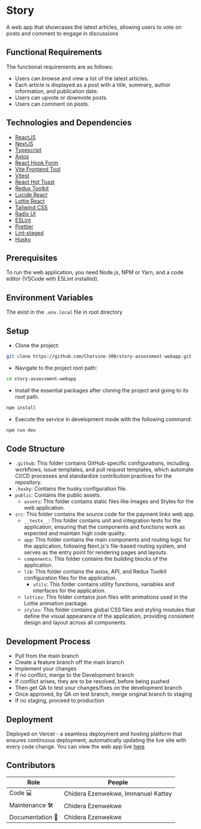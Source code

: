 # Story

A web app that showcases the latest articles, allowing users to vote on posts and comment to engage in discussions

## Functional Requirements

The functional requirements are as follows:

- Users can browse and view a list of the latest articles.
- Each article is displayed as a post with a title, summary, author information, and publication date.
- Users can upvote or downvote posts.
- Users can comment on posts.

## Technologies and Dependencies

- [ReactJS](https://reactjs.org/ 'ReactJS')
- [NextJS](https://nextjs.org/ 'NextJS')
- [Typescript](https://www.typescriptlang.org/ 'Typescript')
- [Axios](https://www.npmjs.com/package/axios 'Axios')
- [React Hook Form](https://react-hook-form.com/ 'React Hook Form')
- [Vite Frontend Tool](https://vitejs.dev/ 'Vite Frontend Tool')
- [Vitest](https://vitest.dev/ 'Vitest')
- [React Hot Toast](https://react-hot-toast.com/ 'React Hot Toast')
- [Redux Toolkit](https://redux-toolkit.js.org/ 'Redux Toolkit')
- [Lucide React](https://lucide.dev/guide/packages/lucide-react 'Lucide React')
- [Lottie React](https://lottiereact.com/ 'Lottie React')
- [Tailwind CSS](https://tailwindcss.com/ 'Tailwind CSS')
- [Radix UI](https://www.radix-ui.com/ 'Radix UI')
- [ESLint](https://eslint.org/ 'ESLint')
- [Prettier](https://prettier.io/ 'Prettier')
- [Lint-staged](https://www.npmjs.com/package/lint-staged 'Lint-staged')
- [Husky](https://www.npmjs.com/package/husky 'Husky')

## Prerequisites

To run the web application, you need Node.js, NPM or Yarn, and a code editor (VSCode with ESLint installed).

## Environment Variables

The exist in the `.env.local` file in root directory

## Setup

- Clone the project:

```bash
git clone https://github.com/Charvine-300/story-assessment-webapp.git
```

- Navigate to the project root path:

```bash
cd story-assessment-webapp
```

- Install the essential packages after cloning the project and going to its root path.

```bash
npm install
```

- Execute the service in development mode with the following command:

```bash
npm run dev
```

## Code Structure

- `.github`: This folder contains GitHub-specific configurations, including workflows, issue templates, and pull request templates, which automate CI/CD processes and standardize contribution practices for the repository.
- `.husky`: Contains the husky configuration file.
- `public`: Contains the public assets.
  - `assets`: This folder contains static files like Images and Styles for the web application.
- `src`: This folder contains the source code for the payment links web app.
  - `__tests__`: This folder contains unit and integration tests for the application, ensuring that the components and functions work as expected and maintain high code quality.
  - `app`: This folder contains the main components and routing logic for the application, following Next.js's file-based routing system, and serves as the entry point for rendering pages and layouts.
  - `components`: This folder contains the building blocks of the application.
  - `lib`: This folder contains the axios, API, and Redux Toolkit configuration files for the application.
    - `utils`: This folder contains utility functions, variables and interfaces for the application.
  - `lotties`: This folder contains json files with animations used in the Lottie animation package.
  - `styles`: This folder contains global CSS files and styling modules that define the visual appearance of the application, providing consistent design and layout across all components.

## Development Process

- Pull from the main branch
- Create a feature branch off the main branch
- Implement your changes
- If no conflict, merge to the Development branch
- If conflict arises, they are to be resolved, before being pushed
- Then get QA to test your changes/fixes on the development branch
- Once approved, by QA on test branch, merge original branch to staging
- If no staging, proceed to production

## Deployment

Deployed on Vercel - a seamless deployment and hosting platform that ensures continuous deployment, automatically updating the live site with every code change.
You can view the web app live [here](https://story-assessment-web-app.vercel.app/ 'here')

## Contributors

| Role             | People                             |
| ---------------- | ---------------------------------- |
| Code 💻          | Chidera Ezenwekwe, Immanuel Kattey |
| Maintenance 🛠   | Chidera Ezenwekwe                  |
| Documentation 📖 | Chidera Ezenwekwe                  |

